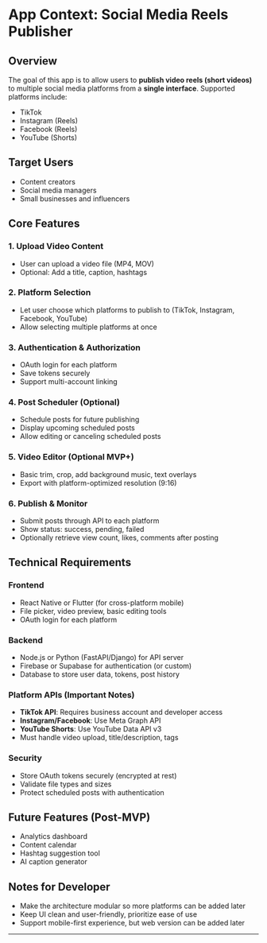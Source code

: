 # App Context: Social Media Reels Publisher

## Overview

The goal of this app is to allow users to **publish video reels (short videos)** to multiple social media platforms from a **single interface**. Supported platforms include:
- TikTok
- Instagram (Reels)
- Facebook (Reels)
- YouTube (Shorts)

## Target Users
- Content creators
- Social media managers
- Small businesses and influencers

## Core Features

### 1. Upload Video Content
- User can upload a video file (MP4, MOV)
- Optional: Add a title, caption, hashtags

### 2. Platform Selection
- Let user choose which platforms to publish to (TikTok, Instagram, Facebook, YouTube)
- Allow selecting multiple platforms at once

### 3. Authentication & Authorization
- OAuth login for each platform
- Save tokens securely
- Support multi-account linking

### 4. Post Scheduler (Optional)
- Schedule posts for future publishing
- Display upcoming scheduled posts
- Allow editing or canceling scheduled posts

### 5. Video Editor (Optional MVP+)
- Basic trim, crop, add background music, text overlays
- Export with platform-optimized resolution (9:16)

### 6. Publish & Monitor
- Submit posts through API to each platform
- Show status: success, pending, failed
- Optionally retrieve view count, likes, comments after posting

## Technical Requirements

### Frontend
- React Native or Flutter (for cross-platform mobile)
- File picker, video preview, basic editing tools
- OAuth login for each platform

### Backend
- Node.js or Python (FastAPI/Django) for API server
- Firebase or Supabase for authentication (or custom)
- Database to store user data, tokens, post history

### Platform APIs (Important Notes)
- **TikTok API**: Requires business account and developer access
- **Instagram/Facebook**: Use Meta Graph API
- **YouTube Shorts**: Use YouTube Data API v3
- Must handle video upload, title/description, tags

### Security
- Store OAuth tokens securely (encrypted at rest)
- Validate file types and sizes
- Protect scheduled posts with authentication

## Future Features (Post-MVP)
- Analytics dashboard
- Content calendar
- Hashtag suggestion tool
- AI caption generator

## Notes for Developer
- Make the architecture modular so more platforms can be added later
- Keep UI clean and user-friendly, prioritize ease of use
- Support mobile-first experience, but web version can be added later

---

